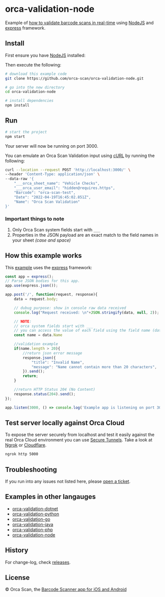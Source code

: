 # orca-validation-node

Example of [how to validate barcode scans in real-time](https://orcascan.com/guides/how-to-validate-barcode-scans-in-real-time-56928ff9) using [NodeJS](https://nodejs.org/) and [express](https://expressjs.com/) framework.

## Install

First ensure you have [NodeJS](https://nodejs.org/) installed:

Then execute the following:

```bash
# download this example code
git clone https://github.com/orca-scan/orca-validation-node.git

# go into the new directory
cd orca-validation-node

# install dependencies
npm install
```

## Run

```bash
# start the project
npm start
```

Your server will now be running on port 3000.

You can emulate an Orca Scan Validation input using [cURL](https://dev.to/ibmdeveloper/what-is-curl-and-why-is-it-all-over-api-docs-9mh) by running the following:

```bash
curl --location --request POST 'http://localhost:3000/' \
--header 'Content-Type: application/json' \
--data-raw '{
    "___orca_sheet_name": "Vehicle Checks",
    "___orca_user_email": "hidden@requires.https",
    "Barcode": "orca-scan-test",
    "Date": "2022-04-19T16:45:02.851Z",
    "Name": "Orca Scan Validation"
}'
```

### Important things to note

1. Only Orca Scan system fields start with `___`
2. Properties in the JSON payload are an exact match to the  field names in your sheet _(case and space)_

## How this example works

This [example](server.js) uses the [express](https://expressjs.com/) framework:

```js
const app = express();
// Parse JSON bodies for this app.
app.use(express.json());

app.post('/', function(request, response){
    data = request.body;

    // dubug purpose: show in console raw data received
    console.log("Request received: \n"+JSON.stringify(data, null, 2));

    // NOTE:
    // orca system fields start with ___
    // you can access the value of each field using the field name (data.Name, data.Barcode, data.Location)
    const name = data.Name

    //validation example
    if(name.length > 20){
        //return json error message
        response.json({
            "title": "Invalid Name",
            "message": "Name cannot contain more than 20 characters",
        }).send();
        return;
    }

    //return HTTP Status 204 (No Content)
    response.status(204).send();
});

app.listen(3000, () => console.log('Example app is listening on port 3000.'));
```

## Test server locally against Orca Cloud

To expose the server securely from localhost and test it easily against the real Orca Cloud environment you can use [Secure Tunnels](https://ngrok.com/docs/secure-tunnels#what-are-ngrok-secure-tunnels). Take a look at [Ngrok](https://ngrok.com/) or [Cloudflare](https://www.cloudflare.com/).

```bash
ngrok http 5000
```

## Troubleshooting

If you run into any issues not listed here, please [open a ticket](https://github.com/orca-scan/orca-validation-node/issues).

## Examples in other langauges
* [orca-validation-dotnet](https://github.com/orca-scan/orca-validation-dotnet)
* [orca-validation-python](https://github.com/orca-scan/orca-validation-python)
* [orca-validation-go](https://github.com/orca-scan/orca-validation-go)
* [orca-validation-java](https://github.com/orca-scan/orca-validation-java)
* [orca-validation-php](https://github.com/orca-scan/orca-validation-php)
* [orca-validation-node](https://github.com/orca-scan/orca-validation-node)

## History

For change-log, check [releases](https://github.com/orca-scan/orca-validation-node/releases).

## License

&copy; Orca Scan, the [Barcode Scanner app for iOS and Android](https://orcascan.com)